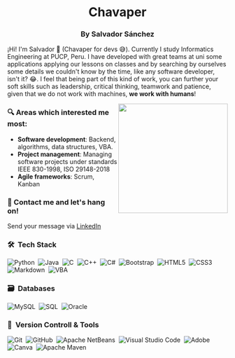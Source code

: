 <h1 align="center">Chavaper</h1>
<h3 align="center">By Salvador Sánchez</h3>

¡Hi! I'm Salvador 👋 (Chavaper for devs 😅). Currently I study Informatics Engineering at PUCP, Peru. I have developed with great teams at uni some applications applying our lessons on classes and by searching by ourselves some details we couldn't know by the time, like any software developer, isn't it? 😂. I feel that being part of this kind of work, you can further your soft skills such as leadership, critical thinking, teamwork and patience, given that we do not work with machines, **we work with humans**!

<picture> <img align="right" src="https://github.com/7oSkaaa/7oSkaaa/blob/main/Images/Right_Side.gif?raw=true" width = 250px></picture>

### 🔍 Areas which interested me most:
- **Software development**: Backend, algorithms, data structures, VBA. <br>
- **Project management**: Managing software projects under standards IEEE 830-1998, ISO 29148-2018
- **Agile frameworks**: Scrum, Kanban

### 📱 Contact me and let's hang on!
Send your message via [LinkedIn](https://www.linkedin.com/in/salvador-info)

### 🛠 &nbsp;Tech Stack

![Python](https://img.shields.io/badge/python-3670A0?style=for-the-badge&logo=python&logoColor=ffdd54)&nbsp;
![Java](https://img.shields.io/badge/java-%23ED8B00.svg?style=for-the-badge&logo=java&logoColor=white)&nbsp;
![C](https://img.shields.io/badge/c-%2300599C.svg?style=for-the-badge&logo=c&logoColor=white)&nbsp;
![C++](https://img.shields.io/badge/c++-%2300599C.svg?style=for-the-badge&logo=c%2B%2B&logoColor=white)&nbsp;
![C#](https://img.shields.io/badge/C%23-%23239120.svg?style=for-the-badge&logo=csharp&logoColor=white)&nbsp;
![Bootstrap](https://img.shields.io/badge/bootstrap-%23563D7C.svg?style=for-the-badge&logo=bootstrap&logoColor=white)&nbsp;
![HTML5](https://img.shields.io/badge/html5-%23E34F26.svg?style=for-the-badge&logo=html5&logoColor=white)&nbsp;
![CSS3](https://img.shields.io/badge/css3-%231572B6.svg?style=for-the-badge&logo=css3&logoColor=white)&nbsp;
![Markdown](https://img.shields.io/badge/markdown-%23000000.svg?style=for-the-badge&logo=markdown&logoColor=white)&nbsp;
![VBA](https://img.shields.io/badge/VBA-%236B9ACD.svg?style=for-the-badge&logo=microsoft&logoColor=blue)&nbsp;

### 🗃 &nbsp;Databases

![MySQL](https://img.shields.io/badge/MySQL-%2300f.svg?style=for-the-badge&logo=mysql&logoColor=white)&nbsp;
![SQL](https://img.shields.io/badge/SQL-%23F80000.svg?style=for-the-badge&logo=oracle&logoColor=white)&nbsp;
![Oracle](https://img.shields.io/badge/Oracle-%23F80000.svg?style=for-the-badge&logo=oracle&logoColor=white)&nbsp;


### 🧰 &nbsp;Version Controll & Tools 

![Git](https://img.shields.io/badge/git-%23F05033.svg?style=for-the-badge&logo=git&logoColor=white)&nbsp;
![GitHub](https://img.shields.io/badge/github-%23121011.svg?style=for-the-badge&logo=github&logoColor=white)&nbsp;
![Apache NetBeans](https://img.shields.io/badge/Apache%20NetBeans-1B6AC6?style=for-the-badge&logo=Apache%20NetBeans%20IDE&logoColor=pink)&nbsp;
![Visual Studio Code](https://img.shields.io/badge/Visual%20Studio%20Code-0078d7.svg?style=for-the-badge&logo=visual-studio-code&logoColor=white)&nbsp;
![Adobe](https://img.shields.io/badge/adobe-%23FF0000.svg?style=for-the-badge&logo=adobe&logoColor=white)&nbsp;
![Canva](https://img.shields.io/badge/Canva-%2300C4CC.svg?style=for-the-badge&logo=Canva&logoColor=white)&nbsp;
![Apache Maven](https://img.shields.io/badge/Apache%20Maven-C71A36?style=for-the-badge&logo=Apache%20Maven&logoColor=white)&nbsp;
